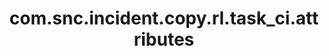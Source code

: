 ---
weight: 1277
layout: page
title: com.snc.incident.copy.rl.task_ci.attributes
description: ""
value: "ci_item"
---
